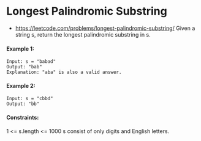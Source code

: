 # Longest Palindromic Substring
- https://leetcode.com/problems/longest-palindromic-substring/
Given a string s, return the longest palindromic substring in s.

#### Example 1:
```text
Input: s = "babad"
Output: "bab"
Explanation: "aba" is also a valid answer.
```

#### Example 2:
```text
Input: s = "cbbd"
Output: "bb"
```

#### Constraints:
1 <= s.length <= 1000
s consist of only digits and English letters.